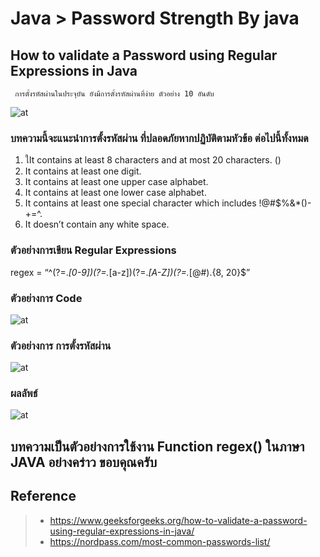 # Java > Password Strength By java

## How to validate a Password using Regular Expressions in Java

     การตั้งรหัสผ่านในประจุบัน ยังมีการตั้งรหัสผ่านที่ง่าย ตัวอย่าง 10 อันดับ

![at](https://devtech95.github.io/Day5_Password_strength/Pic/TOP10.PNG)

### บทความนี้จะแนะนำการตั้งรหัสผ่าน ที่ปลอดภัยหากปฏิบัติตามหัวข้อ ต่อไปนี้ทั้งหมด

1. ใIt contains at least 8 characters and at most 20 characters. ()
2. It contains at least one digit.
3. It contains at least one upper case alphabet.
4. It contains at least one lower case alphabet.
5. It contains at least one special character which includes !@#$%&*()-+=^.
6. It doesn’t contain any white space.

### ตัวอย่างการเขียน Regular Expressions

   regex = “^(?=.*[0-9])(?=.*[a-z])(?=.*[A-Z])(?=.*[@#$%^&-+=()])(?=\\S+$).{8, 20}$”

### ตัวอย่างการ Code

![at](https://devtech95.github.io/Day5_Password_strength/Pic/Code.PNG)

### ตัวอย่างการ การตั้งรหัสผ่าน

![at](https://devtech95.github.io/Day5_Password_strength/Pic/Simple.PNG)

### ผลลัพธ์

![at](https://devtech95.github.io/Day5_Password_strength/Pic/result.PNG)

## บทความเป็นตัวอย่างการใช้งาน Function regex() ในภาษา JAVA อย่างคร่าว  ขอบคุณครับ

## Reference

> - <https://www.geeksforgeeks.org/how-to-validate-a-password-using-regular-expressions-in-java/>
> - <https://nordpass.com/most-common-passwords-list/>
